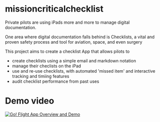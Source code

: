 # missioncriticalchecklist

Private pilots are using iPads more and more to manage digital documentation. 

One area where digital documentation falls behind is Checklists, a vital and proven safety process and tool for aviation, space, and even surgery

This project aims to create a checklist App that allows pilots to 

 - create checklists using a simple email and markdown notation
 - manage their checlists on the iPad
 - use and re-use checklists, with automated 'missed item' and interactive tracking and timiing features
 - audit checklist performance from past uses
 
 # Demo video
[![Go! Flight App Overview and Demo](https://user-images.githubusercontent.com/3287519/83948950-eee10200-a7ee-11ea-890b-b322e7270bcd.png) ](ttps://www.youtube.com/embed/tcQH3VmPWXo "Go! Flight App Overview and Demo")
